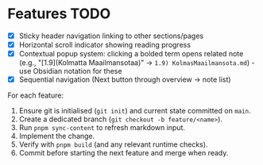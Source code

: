 # Features TODO

- [x] Sticky header navigation linking to other sections/pages
- [x] Horizontal scroll indicator showing reading progress
- [x] Contextual popup system: clicking a bolded term opens related note (e.g., "[1.9](Kolmatta Maailmansotaa)" → `1.9) KolmasMaailmansota.md`) - use Obsidian notation for these
- [x] Sequential navigation (Next button through overview → note list)

For each feature:
1. Ensure git is initialised (`git init`) and current state committed on `main`.
2. Create a dedicated branch (`git checkout -b feature/<name>`).
1. Run `pnpm sync-content` to refresh markdown input.
3. Implement the change.
4. Verify with `pnpm build` (and any relevant runtime checks).
5. Commit before starting the next feature and merge when ready.
